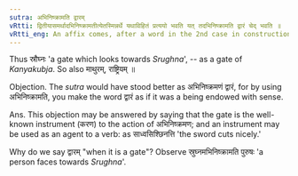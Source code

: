 ```yaml
---
sutra: अभिनिष्क्रामति द्वारम्
vRtti: द्वितीयासमर्थादभिनिष्क्रामतीत्येतस्मिन्नर्थे यथाविहितं प्रत्ययो भवति यत् तदभिनिष्क्रामति द्वारं चेद् भवति ॥
vRtti_eng: An affix comes, after a word in the 2nd case in construction, in the sense of 'a door which looks towards that'.
---
```

Thus स्रौघ्नः 'a gate which looks towards _Srughna_', -- as a gate of _Kanyakubja_. So also माथुरम्, राष्ट्रियम् ॥

Objection. The _sutra_ would have stood better as अभिनिष्क्रमणं द्वारं, for by using अभिनिष्क्रामति, you make the word द्वारं as if it was a being endowed with sense.

Ans. This objection may be answered by saying that the gate is the well-known instrument (करण) to the action of अभिनिष्क्रमण; and an instrument may be used as an agent to a verb: as साध्वसिश्छिनत्ति 'the sword cuts nicely.'

Why do we say द्वारम् "when it is a gate"? Observe स्रुघ्नमभिनिष्क्रामति पुरुषः 'a person faces towards _Srughna_'.
